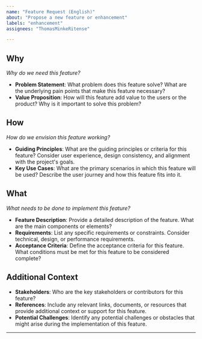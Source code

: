 ```yaml
---
name: "Feature Request (English)"
about: "Propose a new feature or enhancement"
labels: "enhancement"
assignees: "ThomasMinkeRitense"

---
```


## Why
*Why do we need this feature?*

- **Problem Statement**: What problem does this feature solve? What are the underlying pain points that make this feature necessary?
- **Value Proposition**: How will this feature add value to the users or the product? Why is it important to solve this problem?

## How
*How do we envision this feature working?*

- **Guiding Principles**: What are the guiding principles or criteria for this feature? Consider user experience, design consistency, and alignment with the project's goals.
- **Key Use Cases**: What are the primary scenarios in which this feature will be used? Describe the user journey and how this feature fits into it.

## What
*What needs to be done to implement this feature?*

- **Feature Description**: Provide a detailed description of the feature. What are the main components or elements?
- **Requirements**: List any specific requirements or constraints. Consider technical, design, or performance requirements.
- **Acceptance Criteria**: Define the acceptance criteria for this feature. What conditions must be met for this feature to be considered complete?

## Additional Context
- **Stakeholders**: Who are the key stakeholders or contributors for this feature?
- **References**: Include any relevant links, documents, or resources that provide additional context or support for this feature.
- **Potential Challenges**: Identify any potential challenges or obstacles that might arise during the implementation of this feature.

---


